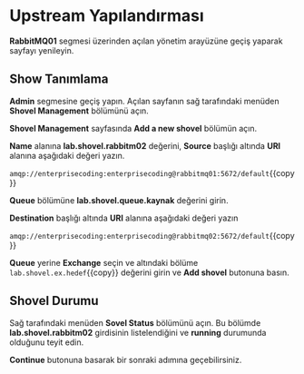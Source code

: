 # Upstream Yapılandırması

**RabbitMQ01** segmesi üzerinden açılan yönetim arayüzüne geçiş yaparak sayfayı yenileyin.

## Show Tanımlama

**Admin** segmesine geçiş yapın. Açılan sayfanın sağ tarafındaki menüden **Shovel Management** bölümünü açın.

**Shovel Management** sayfasında **Add a new shovel** bölümün açın.

**Name** alanına **lab.shovel.rabbitm02** değerini, **Source** başlığı altında **URI** alanına aşağıdaki değeri yazın.

`amqp://enterprisecoding:enterprisecoding@rabbitmq01:5672/default`{{copy}}

**Queue** bölümüne **lab.shovel.queue.kaynak** değerini girin.

**Destination** başlığı altında **URI** alanına aşağıdaki değeri yazın 

`amqp://enterprisecoding:enterprisecoding@rabbitmq02:5672/default`{{copy}}

**Queue** yerine **Exchange** seçin ve altındaki bölüme `lab.shovel.ex.hedef`{{copy}} değerini girin ve **Add shovel** butonuna basın.

## Shovel Durumu

Sağ tarafındaki menüden **Sovel Status** bölümünü açın. Bu bölümde **lab.shovel.rabbitm02** girdisinin listelendiğini ve **running** durumunda olduğunu teyit edin.

**Continue** butonuna basarak bir sonraki adımına geçebilirsiniz.